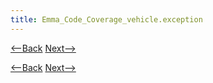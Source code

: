 ```yaml
---
title: Emma_Code_Coverage_vehicle.exception
---
```

[<--Back]({{_site.pagesurl}}/Emma_Code_Coverage_vehicle.reference) [Next-->]({{_site.pagesurl}}/Emma_Code_Coverage_Summary)




[<--Back]({{_site.pagesurl}}/Emma_Code_Coverage_vehicle.reference) [Next-->]({{_site.pagesurl}}/Emma_Code_Coverage_Summary)

